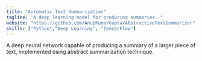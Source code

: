 ```yaml
---
title: "Automatic Text Summarization"
tagline: "A deep learning model for producing summaries.."
website: "https://github.com/AnupKumarGupta/AbstractiveTextSummarizer"
skills: ["Python","Deep Learning", "TensorFlow"]
---
```


A deep neural network capable of producing a summary of a larger piece of text, implemented using abstract summarization technique.